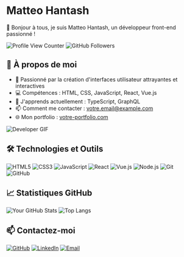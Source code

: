# Matteo Hantash

👋 Bonjour à tous, je suis Matteo Hantash, un développeur front-end passionné !

![Profile View Counter](https://komarev.com/ghpvc/?username=yourusername&color=blueviolet)
![GitHub Followers](https://img.shields.io/github/followers/yourusername?label=Followers&style=social)

## 🚀 À propos de moi

- 🎨 Passionné par la création d'interfaces utilisateur attrayantes et interactives
- 💻 Compétences : HTML, CSS, JavaScript, React, Vue.js
- 🌱 J'apprends actuellement : TypeScript, GraphQL
- 📫 Comment me contacter : [votre.email@example.com](mailto:votre.email@example.com)
- 🌐 Mon portfolio : [votre-portfolio.com](http://votre-portfolio.com)

![Developer GIF](https://media.giphy.com/media/VTtANKl0beDFQRLDTh/giphy.gif)

## 🛠️ Technologies et Outils

![HTML5](https://img.shields.io/badge/-HTML5-E34F26?style=flat&logo=html5&logoColor=white)
![CSS3](https://img.shields.io/badge/-CSS3-1572B6?style=flat&logo=css3&logoColor=white)
![JavaScript](https://img.shields.io/badge/-JavaScript-F7DF1E?style=flat&logo=javascript&logoColor=black)
![React](https://img.shields.io/badge/-React-61DAFB?style=flat&logo=react&logoColor=black)
![Vue.js](https://img.shields.io/badge/-Vue.js-4FC08D?style=flat&logo=vue-dot-js&logoColor=white)
![Node.js](https://img.shields.io/badge/-Node.js-339933?style=flat&logo=node-dot-js&logoColor=white)
![Git](https://img.shields.io/badge/-Git-F05032?style=flat&logo=git&logoColor=white)
![GitHub](https://img.shields.io/badge/-GitHub-181717?style=flat&logo=github&logoColor=white)

## 📈 Statistiques GitHub

![Your GitHub Stats](https://github-readme-stats.vercel.app/api?username=yourusername&show_icons=true&theme=radical)
![Top Langs](https://github-readme-stats.vercel.app/api/top-langs/?username=yourusername&layout=compact&theme=radical)

## 📫 Contactez-moi

<p align="left">
  <a href="https://github.com/yourusername" target="_blank"><img alt="GitHub" src="https://img.shields.io/badge/GitHub-181717?style=flat&logo=github&logoColor=white"></a>
  <a href="https://www.linkedin.com/in/yourusername/" target="_blank"><img alt="LinkedIn" src="https://img.shields.io/badge/LinkedIn-0077B5?style=flat&logo=linkedin&logoColor=white"></a>
  <a href="mailto:votre.email@example.com" target="_blank"><img alt="Email" src="https://img.shields.io/badge/Email-D14836?style=flat&logo=gmail&logoColor=white"></a>
</p>
